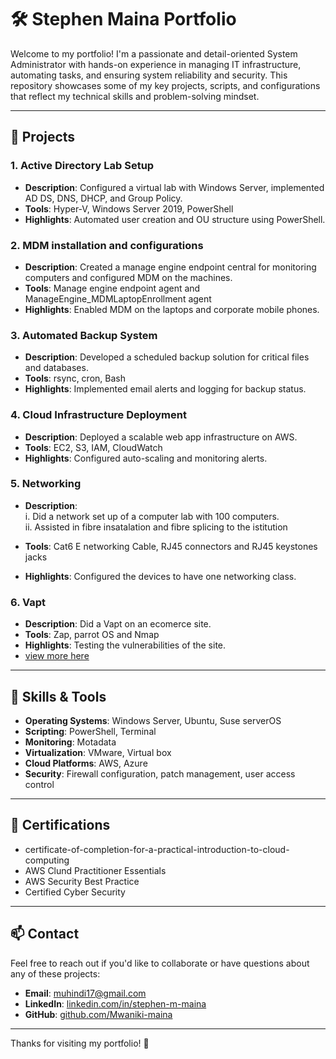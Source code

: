 # 🛠️ Stephen Maina Portfolio

Welcome to my portfolio! I'm a passionate and detail-oriented System Administrator with hands-on experience in managing IT infrastructure, automating tasks, and ensuring system reliability and security. This repository showcases some of my key projects, scripts, and configurations that reflect my technical skills and problem-solving mindset.

---

## 📂 Projects

### 1. Active Directory Lab Setup
- **Description**: Configured a virtual lab with Windows Server, implemented AD DS, DNS, DHCP, and Group Policy.
- **Tools**: Hyper-V, Windows Server 2019, PowerShell
- **Highlights**: Automated user creation and OU structure using PowerShell.

### 2. MDM installation and configurations
- **Description**: Created a manage engine endpoint central for monitoring computers and configured MDM on the machines.
- **Tools**: Manage engine endpoint agent and ManageEngine_MDMLaptopEnrollment agent
- **Highlights**: Enabled MDM on the laptops and corporate mobile phones.

### 3. Automated Backup System
- **Description**: Developed a scheduled backup solution for critical files and databases.
- **Tools**: rsync, cron, Bash
- **Highlights**: Implemented email alerts and logging for backup status.

### 4. Cloud Infrastructure Deployment
- **Description**: Deployed a scalable web app infrastructure on AWS.
- **Tools**: EC2, S3, IAM, CloudWatch
- **Highlights**: Configured auto-scaling and monitoring alerts.

### 5. Networking
- **Description**:  
                   i. Did a network set up of a computer lab with 100 computers.  
                   ii. Assisted in fibre insatalation and fibre splicing to the istitution
                   
- **Tools**: Cat6 E networking Cable, RJ45 connectors and RJ45 keystones jacks
- **Highlights**: Configured the devices to have one networking class.

 ### 6. Vapt
- **Description**: Did a Vapt on an ecomerce site.
- **Tools**: Zap, parrot OS and Nmap
- **Highlights**: Testing the vulnerabilities of the site.  
- [view more here](Vapt/Vapt.md)
---

## 🧰 Skills & Tools

- **Operating Systems**: Windows Server, Ubuntu, Suse serverOS  
- **Scripting**: PowerShell, Terminal  
- **Monitoring**: Motadata  
- **Virtualization**: VMware, Virtual box  
- **Cloud Platforms**: AWS, Azure  
- **Security**: Firewall configuration, patch management, user access control

---

## 📜 Certifications

- certificate-of-completion-for-a-practical-introduction-to-cloud-computing  
- AWS Clund Practitioner Essentials  
- AWS Security Best Practice
- Certified Cyber Security

---

## 📫 Contact

Feel free to reach out if you'd like to collaborate or have questions about any of these projects:

- **Email**: muhindi17@gmail.com  
- **LinkedIn**: [linkedin.com/in/stephen-m-maina](https://www.linkedin.com/in/stephen-m-maina)  
- **GitHub**: [github.com/Mwaniki-maina](https://github.com/Mwaniki-maina/Portfolio)

---

Thanks for visiting my portfolio! 🚀

